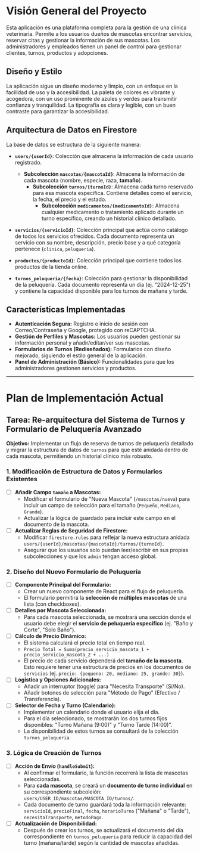 # Visión General del Proyecto

Esta aplicación es una plataforma completa para la gestión de una clínica veterinaria. Permite a los usuarios dueños de mascotas encontrar servicios, reservar citas y gestionar la información de sus mascotas. Los administradores y empleados tienen un panel de control para gestionar clientes, turnos, productos y adopciones.

## Diseño y Estilo

La aplicación sigue un diseño moderno y limpio, con un enfoque en la facilidad de uso y la accesibilidad. La paleta de colores es vibrante y acogedora, con un uso prominente de azules y verdes para transmitir confianza y tranquilidad. La tipografía es clara y legible, con un buen contraste para garantizar la accesibilidad.

## Arquitectura de Datos en Firestore

La base de datos se estructura de la siguiente manera:

*   **`users/{userId}`**: Colección que almacena la información de cada usuario registrado.
    *   **Subcolección `mascotas/{mascotaId}`**: Almacena la información de cada mascota (nombre, especie, raza, **tamaño**).
        *   **Subcolección `turnos/{turnoId}`**: Almacena cada turno reservado para esa mascota específica. Contiene detalles como el servicio, la fecha, el precio y el estado.
            *   **Subcolección `medicamentos/{medicamentoId}`**: Almacena cualquier medicamento o tratamiento aplicado durante un turno específico, creando un historial clínico detallado.

*   **`servicios/{servicioId}`**: Colección principal que actúa como catálogo de todos los servicios ofrecidos. Cada documento representa un servicio con su nombre, descripción, precio base y a qué categoría pertenece (`clinica`, `peluqueria`).

*   **`productos/{productoId}`**: Colección principal que contiene todos los productos de la tienda online.

*   **`turnos_peluqueria/{fecha}`**: Colección para gestionar la disponibilidad de la peluquería. Cada documento representa un día (ej. "2024-12-25") y contiene la capacidad disponible para los turnos de mañana y tarde.

## Características Implementadas

*   **Autenticación Segura:** Registro e inicio de sesión con Correo/Contraseña y Google, protegido con reCAPTCHA.
*   **Gestión de Perfiles y Mascotas:** Los usuarios pueden gestionar su información personal y añadir/editar/ver sus mascotas.
*   **Formularios de Turnos (Rediseñados):** Formularios con diseño mejorado, siguiendo el estilo general de la aplicación.
*   **Panel de Administración (Básico):** Funcionalidades para que los administradores gestionen servicios y productos.

---

# Plan de Implementación Actual

## Tarea: Re-arquitectura del Sistema de Turnos y Formulario de Peluquería Avanzado

**Objetivo:** Implementar un flujo de reserva de turnos de peluquería detallado y migrar la estructura de datos de `turnos` para que esté anidada dentro de cada mascota, permitiendo un historial clínico más robusto.

### 1. Modificación de Estructura de Datos y Formularios Existentes

-   [ ] **Añadir Campo `tamaño` a Mascotas:**
    -   Modificar el formulario de "Nueva Mascota" (`/mascotas/nueva`) para incluir un campo de selección para el tamaño (`Pequeño`, `Mediano`, `Grande`).
    -   Actualizar la lógica de guardado para incluir este campo en el documento de la mascota.
-   [ ] **Actualizar Reglas de Seguridad de Firestore:**
    -   Modificar `firestore.rules` para reflejar la nueva estructura anidada `users/{userId}/mascotas/{mascotaId}/turnos/{turnoId}`.
    -   Asegurar que los usuarios solo puedan leer/escribir en sus propias subcolecciones y que los `admin` tengan acceso global.

### 2. Diseño del Nuevo Formulario de Peluquería

-   [ ] **Componente Principal del Formulario:**
    -   Crear un nuevo componente de React para el flujo de peluquería.
    -   El formulario permitirá la **selección de múltiples mascotas** de una lista (con checkboxes).
-   [ ] **Detalles por Mascota Seleccionada:**
    -   Para cada mascota seleccionada, se mostrará una sección donde el usuario debe elegir el **servicio de peluquería específico** (ej. "Baño y Corte", "Solo Baño").
-   [ ] **Cálculo de Precio Dinámico:**
    -   El sistema calculará el precio total en tiempo real.
    -   `Precio Total = Suma(precio_servicio_mascota_1 + precio_servicio_mascota_2 + ...)`
    -   El precio de cada servicio dependerá del **tamaño de la mascota**. Esto requiere tener una estructura de precios en los documentos de `servicios` (ej. `precio: {pequeno: 20, mediano: 25, grande: 30}`).
-   [ ] **Logística y Opciones Adicionales:**
    -   Añadir un interruptor (toggle) para "Necesita Transporte" (Sí/No).
    -   Añadir botones de selección para "Método de Pago" (Efectivo / Transferencia).
-   [ ] **Selector de Fecha y Turno (Calendario):**
    -   Implementar un calendario donde el usuario elija el día.
    -   Para el día seleccionado, se mostrarán los dos turnos fijos disponibles: "Turno Mañana (9:00)" y "Turno Tarde (14:00)".
    -   La disponibilidad de estos turnos se consultará de la colección `turnos_peluqueria`.

### 3. Lógica de Creación de Turnos

-   [ ] **Acción de Envío (`handleSubmit`):**
    -   Al confirmar el formulario, la función recorrerá la lista de mascotas seleccionadas.
    -   Para **cada mascota**, se creará un **documento de turno individual** en su correspondiente subcoleión: `users/USER_ID/mascotas/MASCOTA_ID/turnos/`.
    -   Cada documento de turno guardará toda la información relevante: `servicioId`, `precioFinal`, `fecha`, `horarioTurno` ("Mañana" o "Tarde"), `necesitaTransporte`, `metodoPago`.
-   [ ] **Actualización de Disponibilidad:**
    -   Después de crear los turnos, se actualizará el documento del día correspondiente en `turnos_peluqueria` para reducir la capacidad del turno (mañana/tarde) según la cantidad de mascotas añadidas.
